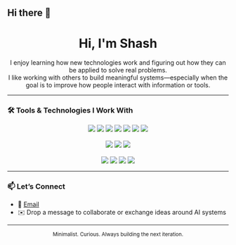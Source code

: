 ## Hi there 👋
<div align="center">
  <h1>Hi, I'm Shash</h1>
  <p>
    I enjoy learning how new technologies work and figuring out how they can be applied to solve real problems.<br/>
    I like working with others to build meaningful systems—especially when the goal is to improve how people interact with information or tools.
  </p>
</div>

---

### 🛠️ Tools & Technologies I Work With

<div align="center">
  <!-- Core AI/ML -->
  <a href="https://www.python.org/"><img src="https://img.shields.io/badge/Python-3776AB?style=for-the-badge&logo=python&logoColor=white"/></a>
  <a href="https://www.tensorflow.org/"><img src="https://img.shields.io/badge/TensorFlow-FF6F00?style=for-the-badge&logo=tensorflow&logoColor=white"/></a>
  <a href="https://huggingface.co/"><img src="https://img.shields.io/badge/HuggingFace-FFD21F?style=for-the-badge&logo=huggingface&logoColor=black"/></a>
  <a href="https://platform.openai.com/"><img src="https://img.shields.io/badge/OpenAI%20API-412991?style=for-the-badge&logo=openai&logoColor=white"/></a>
  <a href="https://ai.google.dev/"><img src="https://img.shields.io/badge/Gemini%20API-4285F4?style=for-the-badge&logo=google&logoColor=white"/></a>
  <a href="https://www.cursor.so/"><img src="https://img.shields.io/badge/Cursor%20AI-000000?style=for-the-badge&logo=cursor&logoColor=white"/></a>
  <a href="https://microsoft.github.io/autogen/"><img src="https://img.shields.io/badge/AutoGen-0078D4?style=for-the-badge&logo=microsoft&logoColor=white"/></a>
</div><br>
<div align="center">
  <!-- UI/Interaction -->
  <a href="https://adaptivecards.io/"><img src="https://img.shields.io/badge/AdaptiveCards-0088CC?style=for-the-badge&logo=microsoftteams&logoColor=white"/></a>
  <a href="https://code.visualstudio.com/"><img src="https://img.shields.io/badge/VSCode-007ACC?style=for-the-badge&logo=visualstudiocode&logoColor=white"/></a>
  <a href="https://jupyter.org/"><img src="https://img.shields.io/badge/Jupyter-F37626?style=for-the-badge&logo=jupyter&logoColor=white"/></a>
</div><br>
<div align="center">
  <!-- Web / Markup / Data -->
  <a href="https://developer.mozilla.org/en-US/docs/Web/JavaScript"><img src="https://img.shields.io/badge/JavaScript-F7DF1E?style=for-the-badge&logo=javascript&logoColor=black"/></a>
  <a href="https://developer.mozilla.org/en-US/docs/Web/HTML"><img src="https://img.shields.io/badge/HTML5-E34F26?style=for-the-badge&logo=html5&logoColor=white"/></a>
  <a href="https://developer.mozilla.org/en-US/docs/Web/CSS"><img src="https://img.shields.io/badge/CSS3-1572B6?style=for-the-badge&logo=css3&logoColor=white"/></a>
  <a href="https://www.json.org/"><img src="https://img.shields.io/badge/JSON-000000?style=for-the-badge&logo=json&logoColor=white"/></a>
</div>

---

### 📫 Let’s Connect

- 💼 [Email](shwatgal@gmail.com)
- ✉️ Drop a message to collaborate or exchange ideas around AI systems

---

<div align="center">
  <sub>Minimalist. Curious. Always building the next iteration.</sub>
</div>
<!--
**shtgl/shtgl** is a ✨ _special_ ✨ repository because its `README.md` (this file) appears on your GitHub profile.

Here are some ideas to get you started:

- 🔭 I’m currently working on ...
- 🌱 I’m currently learning ...
- 👯 I’m looking to collaborate on ...
- 🤔 I’m looking for help with ...
- 💬 Ask me about ...
- 📫 How to reach me: ...
- 😄 Pronouns: ...
- ⚡ Fun fact: ...
-->
